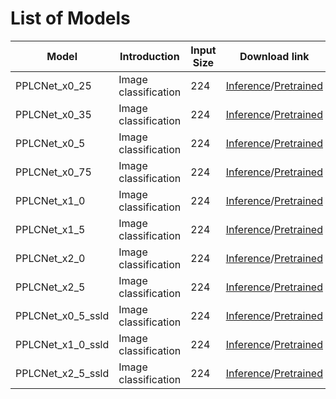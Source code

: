# List of Models
| Model | Introduction | Input Size | Download link |
|---|---|---|---|
| PPLCNet_x0_25  | Image classification | 224 | [Inference](https://paddle-imagenet-models-name.bj.bcebos.com/dygraph/inference/PPLCNet_x0_25_infer.tar)/[Pretrained](https://paddle-imagenet-models-name.bj.bcebos.com/dygraph/legendary_models/PPLCNet_x0_25_pretrained.pdparams) |
| PPLCNet_x0_35  | Image classification | 224 | [Inference](https://paddle-imagenet-models-name.bj.bcebos.com/dygraph/inference/PPLCNet_x0_35_infer.tar)/[Pretrained](https://paddle-imagenet-models-name.bj.bcebos.com/dygraph/legendary_models/PPLCNet_x0_35_pretrained.pdparams) |
| PPLCNet_x0_5   | Image classification | 224 | [Inference](https://paddle-imagenet-models-name.bj.bcebos.com/dygraph/inference/PPLCNet_x0_5_infer.tar)/[Pretrained](https://paddle-imagenet-models-name.bj.bcebos.com/dygraph/legendary_models/PPLCNet_x0_5_pretrained.pdparams) |
| PPLCNet_x0_75  | Image classification | 224 | [Inference](https://paddle-imagenet-models-name.bj.bcebos.com/dygraph/inference/PPLCNet_x0_75_infer.tar)/[Pretrained](https://paddle-imagenet-models-name.bj.bcebos.com/dygraph/legendary_models/PPLCNet_x0_75_pretrained.pdparams) |
| PPLCNet_x1_0   | Image classification | 224 | [Inference](https://paddle-imagenet-models-name.bj.bcebos.com/dygraph/inference/PPLCNet_x1_0_infer.tar)/[Pretrained](https://paddle-imagenet-models-name.bj.bcebos.com/dygraph/legendary_models/PPLCNet_x1_0_pretrained.pdparams) |
| PPLCNet_x1_5   | Image classification | 224 | [Inference](https://paddle-imagenet-models-name.bj.bcebos.com/dygraph/inference/PPLCNet_x1_5_infer.tar)/[Pretrained](https://paddle-imagenet-models-name.bj.bcebos.com/dygraph/legendary_models/PPLCNet_x1_5_pretrained.pdparams) |
| PPLCNet_x2_0   | Image classification | 224 | [Inference](https://paddle-imagenet-models-name.bj.bcebos.com/dygraph/inference/PPLCNet_x2_0_infer.tar)/[Pretrained](https://paddle-imagenet-models-name.bj.bcebos.com/dygraph/legendary_models/PPLCNet_x2_0_pretrained.pdparams) |
| PPLCNet_x2_5   | Image classification | 224 | [Inference](https://paddle-imagenet-models-name.bj.bcebos.com/dygraph/inference/PPLCNet_x2_5_infer.tar)/[Pretrained](https://paddle-imagenet-models-name.bj.bcebos.com/dygraph/legendary_models/PPLCNet_x2_5_pretrained.pdparams) |
| PPLCNet_x0_5_ssld | Image classification | 224 | [Inference](https://paddle-imagenet-models-name.bj.bcebos.com/dygraph/inference/PPLCNet_x0_5_ssld_infer.tar)/[Pretrained](https://paddle-imagenet-models-name.bj.bcebos.com/dygraph/legendary_models/PPLCNet_x0_5_ssld_pretrained.pdparams) |
| PPLCNet_x1_0_ssld | Image classification | 224 | [Inference](https://paddle-imagenet-models-name.bj.bcebos.com/dygraph/inference/PPLCNet_x1_0_ssld_infer.tar)/[Pretrained](https://paddle-imagenet-models-name.bj.bcebos.com/dygraph/legendary_models/PPLCNet_x1_0_ssld_pretrained.pdparams) |
| PPLCNet_x2_5_ssld | Image classification | 224 | [Inference](https://paddle-imagenet-models-name.bj.bcebos.com/dygraph/inference/PPLCNet_x2_5_ssld_infer.tar)/[Pretrained](https://paddle-imagenet-models-name.bj.bcebos.com/dygraph/legendary_models/PPLCNet_x2_5_ssld_pretrained.pdparams) |
